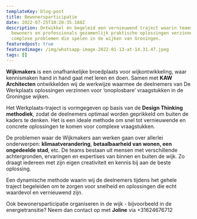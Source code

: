 ```yaml
---
templateKey: blog-post
title: Bewonersparticipatie
date: 2022-07-25T10:28:35.168Z
description: Ontwikkel én begeleid een vernieuwend traject waarin teams van
  bewoners en professionals gezamenlijk praktische oplossingen verzinnen voor
  complexe problemen die spelen in de wijken van Groningen.
featuredpost: true
featuredimage: /img/whatsapp-image-2022-01-13-at-14.31.47.jpeg
tags: []
---
```

**Wijkmakers** is een onafhankelijke broedplaats voor wijkontwikkeling, waar kennismaken hand in hand gaat met leren en doen. Samen met **KAW Architecten** ontwikkelden wij de werkwijze waarmee de deelnemers van De Werkplaats oplossingen verzinnen voor ‘onoplosbare’ vraagstukken in de Groningse wijken. 

Het Werkplaats-traject is vormgegeven op basis van de **Design Thinking methodiek**, zodat de deelnemers optimaal worden geprikkeld om buiten de kaders te denken. Het is een ideale methode om snel tot vernieuwende en concrete oplossingen te komen voor complexe vraagstukken.

De problemen waar de Wijkmakers aan werken gaan over allerlei onderwerpen: **klimaatverandering**, **betaalbaarheid van wonen, een ongedeelde stad**, etc. De teams bestaan uit mensen met verschillende achtergronden, ervaringen en expertises van binnen en buiten de wijk. Zo draagt iedereen met zijn eigen creativiteit en kennis bij aan de beste oplossing.

Een dynamische methode waarin wij de deelnemers tijdens het gehele traject begeleiden om te zorgen voor snelheid en oplossingen die echt waardevol en vernieuwend zijn. 

Ook bewonersparticipatie organiseren in de wijk - bijvoorbeeld in de energietransitie? Neem dan contact op met **Joline** via +31624676712